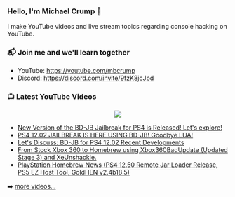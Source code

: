 ### Hello, I'm Michael Crump 👋

I make YouTube videos and live stream topics regarding console hacking on YouTube. 

### 📬 Join me and we'll learn together

- YouTube: https://youtube.com/mbcrump
- Discord: https://discord.com/invite/9fzK8jcJpd

### 📺 Latest YouTube Videos

<div align="center">

[<img src="https://img.shields.io/badge/-Subscribe-red?style=for-the-badge&logo=youtube&logoColor=white"/>](https://www.youtube.com/c/mbcrump?sub_confirmation=1)

</div>

<!-- YOUTUBE:START -->
- [New Version of the BD-JB Jailbreak for PS4 is Released! Let&#39;s explore!](https://www.youtube.com/watch?v=-Zr3Ztnw-AA)
- [PS4 12.02 JAILBREAK IS HERE USING BD-JB! Goodbye LUA!](https://www.youtube.com/watch?v=Esj-7EuV2dc)
- [Let&#39;s Discuss: BD-JB for PS4 12.02 Recent Developments](https://www.youtube.com/watch?v=3KaQqVXx3KQ)
- [From Stock Xbox 360 to Homebrew using Xbox360BadUpdate &lpar;Updated Stage 3&rpar; and XeUnshackle.](https://www.youtube.com/watch?v=x5SG1MENfDk)
- [PlayStation Homebrew News &lpar;PS4 12.50 Remote Jar Loader Release, PS5 EZ Host Tool, GoldHEN v2.4b18.5&rpar;](https://www.youtube.com/watch?v=Ct-Rnb5D_6c)
<!-- YOUTUBE:END -->

➡️ [more videos...](https://youtube.com/mbcrump)

